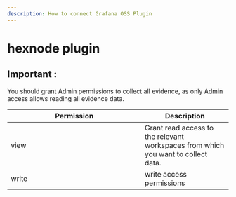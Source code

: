 ```yaml
---
description: How to connect Grafana OSS Plugin
---
```


# hexnode plugin

## Important :

You should grant Admin permissions to collect all evidence, as only Admin access allows reading all evidence data.

<table><thead><tr><th width="289">Permission</th><th>Description</th></tr></thead><tbody><tr><td>view</td><td>Grant read access to the relevant workspaces from which you want to collect data.</td></tr><tr><td>write</td><td>write access permissions</td></tr></tbody></table>

<figure><img src="../.gitbook/assets/image%20(434).png" alt=""><figcaption></figcaption></figure>
